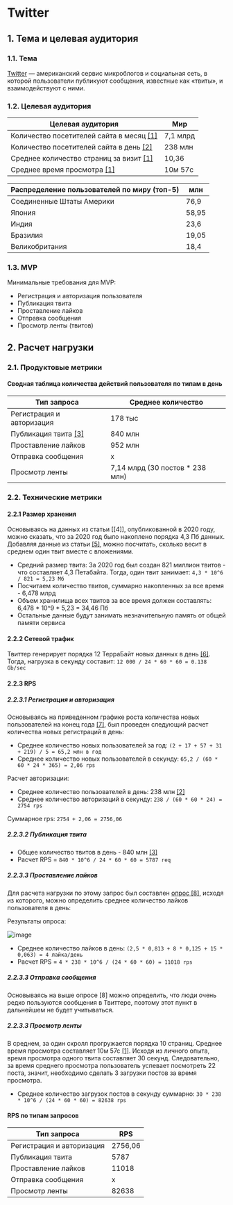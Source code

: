 # Twitter

## 1. Тема и целевая аудитория
### 1.1. Тема
[Twitter](https://twitter.com/) — американский сервис микроблогов и социальная сеть, в которой пользователи публикуют сообщения, известные как «твиты», и взаимодействуют с ними.

### 1.2. Целевая аудитория


| Целевая аудитория| Мир|
|-|-|
| Количество посетителей сайта в месяц [[1]](https://www.similarweb.com/ru/website/twitter.com/#traffic)| 7,1 млрд   |
| Количество посетителей сайта в день [[2]](https://datareportal.com/essential-twitter-stats#:~:text=2021%20report%2C%20published)| 238 млн |
| Среднее количество страниц за визит [[1]](https://www.similarweb.com/ru/website/twitter.com/#traffic)| 10,36 |
| Среднее время просмотра [[1]](https://www.similarweb.com/ru/website/twitter.com/#traffic)| 10м 57с  |

| Распределение пользователей по миру (топ-5)|млн|
|-----------------------------------|-----------|
| Соединенные Штаты Америки | 76,9 |
| Япония | 58,95 |
| Индия | 23,6 |
| Бразилия | 19,05 |
| Великобритания | 18,4 |

### 1.3. MVP
Минимальные требования для MVP:
* Регистрация и авторизация пользователя
* Публикация твита
* Проставление лайков
* Отправка сообщения
* Просмотр ленты (твитов)

## 2. Расчет нагрузки
### 2.1. Продуктовые метрики

#### Сводная таблица количества действий пользователя по типам в день
| Тип запроса | Среднее количество |
|-|-|
| Регистрация и авторизация | 178 тыс |
| Публикация твита [[3]](https://www.internetlivestats.com/) | 840 млн |
| Проставление лайков | 952 млн |
| Отправка сообщения | х |
| Просмотр ленты | 7,14 млрд (30 постов * 238 млн) |

### 2.2. Технические метрики
#### 2.2.1 Размер хранения
Основываясь на данных из статьи [[4]], опубликованной в 2020 году, можно сказать, что за 2020 год было накоплено порядка 4,3 Пб данных. Добавляя данные из статьи [[5]](https://www.renolon.com/number-of-tweets-per-day/), можно посчитать, сколько весит в среднем один твит вместе с вложениями.
* Средний размер твита: За 2020 год был создан 821 миллион твитов - что составляет 4,3 Петабайта. Тогда, один твит занимает: `4,3 * 10^6 / 821 = 5,23 Мб`
* Посчитаем количество твитов, суммарно накопленных за все время - 6,478 млрд
* Объем хранилища всех твитов за все время должен составлять: 6,478 * 10^9 * 5,23 = 34,46 Пб
* Остальные данные будут занимать незначительную память от общей памяти сервиса

#### 2.2.2 Сетевой трафик
Твиттер генерирует порядка 12 ТерраБайт новых данных в день [[6]](https://www.loginradius.com/blog/engineering/handling-cheapest-fuel-data/). Тогда, нагрузка в секунду составит: `12 000 / 24 * 60 * 60 = 0.138 Gb/sec` 

#### 2.2.3 RPS
##### 2.2.3.1 Регистрация и авторизация
Основываясь на приведенном графике роста количества новых пользователей на конец года [[7]](https://earthweb.com/how-many-people-use-twitter/), был проведен следующий расчет количества новых регистраций в день:
* Среднее количество новых пользователей за год: `(2 + 17 + 57 + 31 + 219) / 5 = 65,2 млн в год`
* Среднее количество новых пользователей в секунду: `65,2 / (60 * 60 * 24 * 365) = 2,06 rps`

Расчет авторизации:
* Среднее количество пользователей в день: 238 млн [[2]](https://datareportal.com/essential-twitter-stats#:~:text=2021%20report%2C%20published)
* Среднее количество авторизаций в секунду: `238 / (60 * 60 * 24) = 2754 rps`

Суммарное rps: `2754 + 2,06 = 2756,06`

##### 2.2.3.2 Публикация твита
* Общее количество твитов в день - 840 млн [[3]](https://www.internetlivestats.com/)
* Расчет RPS = `840 * 10^6 / 24 * 60 * 60 = 5787 req`

##### 2.2.3.3 Проставление лайков

Для расчета нагрузки по этому запрос был составлен [опрос [8]](https://docs.google.com/forms/d/e/1FAIpQLSe027RLUx7T4P-YPuxbT3Qa_szRFhHPIcNpuxhL_QzR0JeVuw/viewform?usp=sf_link), исходя из которого, можно определить среднее количество лайков пользователя в день:

Результаты опроса:

![image](https://user-images.githubusercontent.com/92160117/192096434-56219850-5878-44c6-b574-6a3ad5374a5a.png)

* Среднее количество лайков в день: `(2,5 * 0,813 + 8 * 0,125 + 15 * 0,063) = 4 лайка/день`
* Расчет RPS = `4 * 238 * 10^6 / (24 * 60 * 60) = 11018 rps`
##### 2.2.3.3 Отправка сообщения
Основываясь на выше опросе [8] можно определить, что люди очень редко пользуются сообщения в Твиттере, поэтому этот пункт в дальнейшем не будет учитываться.
##### 2.2.3.3 Просмотр ленты
В среднем, за один скролл прогружается порядка 10 страниц. Среднее время просмотра составляет 10м 57с  [[1]](https://www.similarweb.com/ru/website/twitter.com/#traffic). Исходя из личного опыта, время просмотра одного твита составляет 30 секунд. Следовательно, за время среднего просмотра пользователь успевает посмотреть 22 поста, значит, необходимо сделать 3 загрузки постов за время просмотра.
* Среднее количество загрузок постов в секунду суммарно: `30 * 238 * 10^6 / (24 * 60 * 60) = 82638 rps`

#### RPS по типам запросов
| Тип запроса | RPS |
|-|-|
| Регистрация и авторизация | 2756,06 |
| Публикация твита | 5787 |
| Проставление лайков | 11018 |
| Отправка сообщения | х |
| Просмотр ленты  | 82638 |
